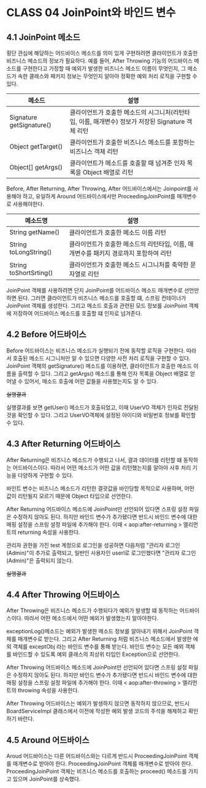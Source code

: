 # CLASS 04 JoinPoint와 바인드 변수

## 4.1 JoinPoint 메소드

  횡단 관심에 해당하는 어드바이스 메소드를 의미 있게 구현하려면 클라이언트가 호출한 비즈니스 메소드의 정보가 필요하다. 예를 들어, After Throwing 기능의 어드바이스 메소드를 구현한다고 가정할 때 예외가 발생한 비즈니스 메소드 이름이 무엇인지, 그 메소드가 속한 클래스와 패키지 정보는 무엇인지 알아야 정확한 예외 처리 로직을 구현할 수 있다.

| 메소드                   | 설명                                                         |
| ------------------------ | ------------------------------------------------------------ |
| Signature getSignature() | 클라이언트가 호출한 메소드의 시그니처(리턴타입, 이름, 매개변수) 정보가 저장된 Signature 객체 리턴 |
| Object getTarget()       | 클라이언트가 호출한 비즈니스 메소드를 포함하는 비즈니스 객체 리턴 |
| Object[] getArgs()       | 클라이언트가 메소드를 호출할 때 넘겨준 인자 목록을 Object 배열로 리턴 |



Before, After Returning, After Throwing, After 어드바이스에서는 Joinpoint를 사용해야 하고, 유일하게 Around 어드바이스에서만 ProceedingJoinPoint를 매개변수로 사용해야한다.

| 메소드명               | 설명                                                         |
| ---------------------- | ------------------------------------------------------------ |
| String getName()       | 클라이언트가 호출한 메소드 이름 리턴                         |
| String toLongString()  | 클라이언트가 호출한 메소드의 리턴타입, 이름, 매개변수를 패키지 경로까지 포함하여 리턴 |
| String toShortSrting() | 클라이언트가 호출한 메소드 시그니처를 축약한 문자열로 리턴   |



JoinPoint 객체를 사용하려면 단지 JoinPoint를 어드바이스 메소드 매개변수로 선언만 하면 된다. 그러면 클라이언트가 비즈니스 메소드를 호출할 떄, 스프링 컨테이너가 JoinPoint 객체를 생성한다. 그리고 메소드 호출과 관련된 모드 정보를 JoinPoint 객체에 저장하여 어드바이스 메소드를 호출할 떄 인자로 넘겨준다.



## 4.2 Before 어드바이스

   Before 어드바이스는 비즈니스 메소드가 실행되기 전에 동작할 로직을 구현한다. 따라서 호출된 메소드 시그니처만 알 수 있으면 다양한 사전 처리 로직을 구현할 수 있다.
   JoinPoint 객체의 getSignature() 메소드를 이용하면, 클라이언트가 호출한 메소드 이름을 출력할 수 있다. 그리고 getArgs() 메소드를 통해 인자 목록을 Object 배열로 얻어낼 수 있어서, 매소드 호출에 어떤 값들을 사용했는지도 알 수 있다.

~~실행결과~~

실행결과를 보면 getUser() 메소드가 호출되었고, 이때 UserVO 객체가 인자로 전달된 것을 확인할 수 있다. 그리고 UserVO객체에 설정된 아이디와 비밀번호 정보를 확인할 수 있다.



## 4.3 After Returning 어드바이스

  After Returning은 비즈니스 메소드가 수행되고 나서, 결과 데이터를 리턴할 떄 동작하는 어드바이스이다. 따라서 어떤 메소드가 어떤 값을 리턴했는지를 알아야 사후 처리 기능을 다양하게 구현할 수 있다.

바인트 변수는 비즈니스 메소드가 리턴한 결괏값을 바인딩할 목적으로 사용하며, 어떤 값이 리턴될지 모르기 때문에 Object 타입으로 선언한다.

After Returning 어드바이스 메소드에 JoinPoint만 선언되어 있다면 스프링 설정 파일은 수정하지 않아도 된다. 하지만 바인드 변수가 추가됐다면 반드시 바인드 변수에 대한 매핑 설정을 스프링 설정 파일에 추가해야 한다. 이때 < aop:after-returning > 엘리먼트의 returning 속성을 사용한다.

관리자 권한을 가진 test 계정으로 로그인을 성공하면 다음처럼 "관리자 로그인(Admin)"이 추가로 출력되고, 일반인 사용자인 userl로 로그인했다면 "관리자 로그인(Admin)"은 출력되지 않는다.

~~실행결과~~



## 4.4 After Throwing 어드바이스

  After Throwing은 비즈니스 메소드가 수행되다가 예외가 발생할 떄 동작하는 어드바이스이다. 따라서 어떤 메소드에서 어떤 예외가 발생했는지 알아야한다.

  exceptionLog()메소드는 예외가 발생한 메소드 정보를 알아내기 위해서 JoinPoint 객체를 매개변수로 받는다. 그리고 After Returning 처럼 비즈니스 메소드에서 발생한 에외 객체를 exceptObj 라는 바인드 변수를 통해 받는다. 바인드 변수는 모든 예외 객체를 바인드할 수 있도록 예외 클래스의 최상위 타입인 Exception으로 선언한다.

After Throwing 어드바이스 메소드에 JoinPoint만 선언되어 있다면 스프링 설정 파일은 수정하지 않아도 된다. 하지만 바인드 변수가 추가됐다면 반드시 바인드 변수에 대한 매핑 설정을 스프링 설정 파일에 추가해야 한다. 이때 < aop:after-throwing > 엘리먼트의 throwing 속성을 사용한다.

After Throwing 어드바이스는 예외가 발생하지 않으면 동작하지 않으므로, 반드시 BoardServiceImpl 클래스에서 이전에 작성한 예외 발생 코드의 주석을 해제하고 확인하기 바란다.



## 4.5 Around 어드바이스

  Aroud 어드바이스는 다른 어드바이스와는 다르게 반드시 ProceedingJoinPoint 객체를 매개변수로 받아야 한다. ProceedingJoinPoint 객체를 매개변수로 받아야 한다. ProceedingJoinPoint 객체는 비즈니스 메소드를 호출하는 proceed() 메소드를 가지고 있으며 JoinPoint를 상속했다.





